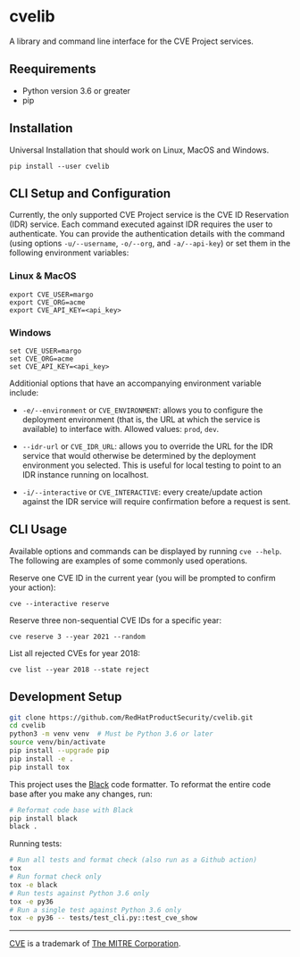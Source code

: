 # cvelib

A library and command line interface for the CVE Project services.

## Reequirements

- Python version 3.6 or greater
- pip

## Installation

Universal Installation that should work on Linux, MacOS and Windows.

```
pip install --user cvelib
```

## CLI Setup and Configuration

Currently, the only supported CVE Project service is the CVE ID Reservation (IDR) service. Each
command executed against IDR requires the user to authenticate. You can provide the
authentication details with the command (using options `-u/--username`, `-o/--org`, and
`-a/--api-key`) or set them in the following environment variables:

### Linux & MacOS

```
export CVE_USER=margo
export CVE_ORG=acme
export CVE_API_KEY=<api_key>
```

### Windows

```
set CVE_USER=margo
set CVE_ORG=acme
set CVE_API_KEY=<api_key>
```

Additionial options that have an accompanying environment variable include:

* `-e/--environment` or `CVE_ENVIRONMENT`: allows you to configure the deployment environment
  (that is, the URL at which the service is available) to interface with. Allowed values: `prod`,
  `dev`.

* `--idr-url` or `CVE_IDR_URL`: allows you to override the URL for the IDR service that would
  otherwise be determined by the deployment environment you selected. This is useful for local
  testing to point to an IDR instance running on localhost.

* `-i/--interactive` or `CVE_INTERACTIVE`: every create/update action against the IDR service
  will require confirmation before a request is sent.

## CLI Usage

Available options and commands can be displayed by running `cve --help`. The following are
examples of some commonly used operations.

Reserve one CVE ID in the current year (you will be prompted to confirm your action):

```
cve --interactive reserve
```

Reserve three non-sequential CVE IDs for a specific year:

```
cve reserve 3 --year 2021 --random
```

List all rejected CVEs for year 2018:

```
cve list --year 2018 --state reject
```

## Development Setup

```bash
git clone https://github.com/RedHatProductSecurity/cvelib.git
cd cvelib
python3 -m venv venv  # Must be Python 3.6 or later
source venv/bin/activate
pip install --upgrade pip
pip install -e .
pip install tox
```

This project uses the [Black](https://black.readthedocs.io) code formatter. To reformat the entire
code base after you make any changes, run:

```bash
# Reformat code base with Black
pip install black
black .
```

Running tests:

```bash
# Run all tests and format check (also run as a Github action)
tox
# Run format check only
tox -e black
# Run tests against Python 3.6 only
tox -e py36
# Run a single test against Python 3.6 only
tox -e py36 -- tests/test_cli.py::test_cve_show
```

---

[CVE](https://cve.mitre.org/) is a trademark of [The MITRE Corporation](https://www.mitre.org/).
